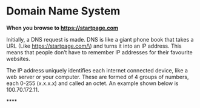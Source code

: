 # Domain Name System

**When you browse to https://startpage.com**

Initially, a DNS request is made. DNS is like a giant phone book that takes a URL \(Like https://startpage.com/\) and turns it into an IP address. This means that people don’t have to remember IP addresses for their favourite websites.

The IP address uniquely identifies each internet connected device, like a web server or your computer. These are formed of 4 groups of numbers, each 0-255 \(x.x.x.x\) and called an octet. An example shown below is 100.70.172.11.

\*\*\*\*

